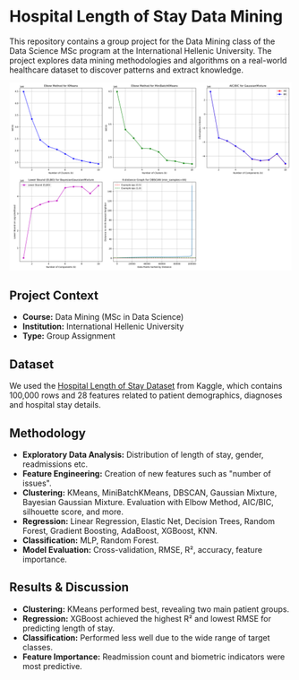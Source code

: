 # Hospital Length of Stay Data Mining

This repository contains a group project for the Data Mining class of the Data Science MSc program at the International Hellenic University. The project explores data mining methodologies and algorithms on a real-world healthcare dataset to discover patterns and extract knowledge.

![Clustering Evaluation](images/eval_plots.png)

## Project Context

- **Course:** Data Mining (MSc in Data Science)
- **Institution:** International Hellenic University
- **Type:** Group Assignment

## Dataset

We used the [Hospital Length of Stay Dataset](https://www.kaggle.com/datasets/aayushchou/hospital-length-of-stay-dataset-microsoft/data) from Kaggle, which contains 100,000 rows and 28 features related to patient demographics, diagnoses and hospital stay details.

## Methodology

- **Exploratory Data Analysis:** Distribution of length of stay, gender, readmissions etc.
- **Feature Engineering:** Creation of new features such as "number of issues".
- **Clustering:** KMeans, MiniBatchKMeans, DBSCAN, Gaussian Mixture, Bayesian Gaussian Mixture. Evaluation with Elbow Method, AIC/BIC, silhouette score, and more.
- **Regression:** Linear Regression, Elastic Net, Decision Trees, Random Forest, Gradient Boosting, AdaBoost, XGBoost, KNN.
- **Classification:** MLP, Random Forest.
- **Model Evaluation:** Cross-validation, RMSE, R², accuracy, feature importance.

## Results & Discussion

- **Clustering:** KMeans performed best, revealing two main patient groups.
- **Regression:** XGBoost achieved the highest R² and lowest RMSE for predicting length of stay.
- **Classification:** Performed less well due to the wide range of target classes.
- **Feature Importance:** Readmission count and biometric indicators were most predictive.
